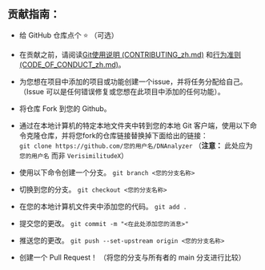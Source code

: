## 贡献指南：

- 给 GitHub 仓库点个 :star: （可选）<br/>

- 在贡献之前，请阅读[Git使用说明 (CONTRIBUTING_zh.md)](CONTRIBUTING_zh.md) 和[行为准则 (CODE_OF_CONDUCT_zh.md)](CODE_OF_CONDUCT_zh.md)。
  <!-- 注意：原文件中的链接 `(https://github.com/VerisimilitudeX/DNAnalyzer/blob/main/Contributing_Guidelines.md)` 指向的是Git工作流程文件，此处已修正为指向翻译后的Git工作流程指南 `CONTRIBUTING_zh.md`。 -->

- 为您想在项目中添加的项目或功能创建一个issue，并将任务分配给自己。（Issue 可以是任何错误修复或您想在此项目中添加的任何功能）。

- 将仓库 Fork 到您的 Github。<br/>

- 通过在本地计算机的特定本地文件夹中转到您的本地 Git 客户端，使用以下命令克隆仓库，并将您fork的仓库链接替换掉下面给出的链接： <br/>
  `git clone https://github.com/您的用户名/DNAnalyzer` （**注意：** 此处应为 `您的用户名` 而非 `VerisimilitudeX`）
- 使用以下命令创建一个分支。
  `git branch <您的分支名称>`
- 切换到您的分支。
  `git checkout <您的分支名称>`
- 在您的本地计算机文件夹中添加您的代码。
  `git add . `
- 提交您的更改。
  `git commit -m "<在此处添加您的消息>"`
- 推送您的更改。
  `git push --set-upstream origin <您的分支名称>`

- 创建一个 Pull Request！ （将您的分支与所有者的 main 分支进行比较）
